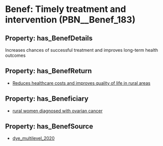 # Benef: __Timely treatment and intervention__ (PBN__Benef_183)

## Property: has_BenefDetails

Increases chances of successful treatment and improves long-term health outcomes

## Property: has_BenefReturn

* [Reduces healthcare costs and improves quality of life in rural areas](../BenefReturn/PBN__BenefReturn_187)

## Property: has_Beneficiary

* [rural women diagnosed with ovarian cancer](../Stakeholder/PBN__Stakeholder_100)

## Property: has_BenefSource

* [dye_multilevel_2020](../Article/PBN__Article_39)

